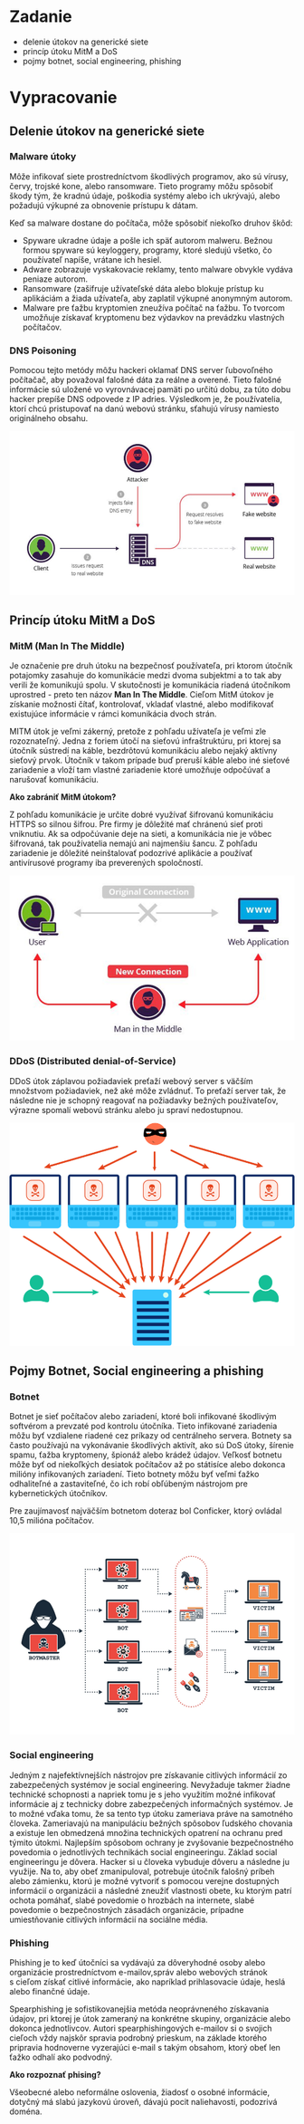 # Zadanie

- delenie útokov na generické siete
- princíp útoku MitM a DoS
- pojmy botnet, social engineering, phishing

# Vypracovanie

## Delenie útokov na generické siete

### Malware útoky

Môže infikovať siete prostredníctvom škodlivých programov, ako sú vírusy, červy, trojské kone, alebo ransomware. Tieto programy môžu spôsobiť škody tým, že kradnú údaje, poškodia systémy alebo ich ukrývajú, alebo požadujú výkupné za obnovenie prístupu k dátam.

Keď sa malware dostane do počítača, môže spôsobiť niekoľko druhov škôd:

- Spyware ukradne údaje a pošle ich späť autorom malweru. Bežnou formou spyware sú keyloggery, programy, ktoré sledujú všetko, čo používateľ napíše, vrátane ich hesiel.
- Adware zobrazuje vyskakovacie reklamy, tento malware obvykle vydáva peniaze autorom.
- Ransomware (zašifruje užívateľské dáta alebo blokuje prístup ku aplikáciám a žiada užívateľa, aby zaplatil výkupné anonymným autorom.
- Malware pre ťažbu kryptomien zneužíva počítač na ťažbu. To tvorcom umožňuje získavať kryptomenu bez výdavkov na prevádzku vlastných počítačov.

### DNS Poisoning

Pomocou tejto metódy môžu hackeri oklamať DNS server ľubovoľného počítačač, aby považoval falošné dáta za reálne a overené. Tieto falošné informácie sú uložené vo vyrovnávacej pamäti po určitú dobu, za túto dobu hacker prepíše DNS odpovede z IP adries. Výsledkom je, že používatelia, ktorí chcú pristupovať na danú webovú stránku, sťahujú vírusy namiesto originálneho obsahu.

![Untitled](09%20d14daed486e14d14bc0f469b41408dd3/Untitled.png)

## Princíp útoku MitM a DoS

### MitM (Man In The Middle)

Je označenie pre druh útoku na bezpečnosť používateľa, pri ktorom útočník potajomky zasahuje do komunikácie medzi dvoma subjektmi a to tak aby verili že komunikujú spolu. V skutočnosti je komunikácia riadená útočníkom uprostred - preto ten názov **Man In The Middle**. Cieľom MitM útokov je získanie možnosti čítať, kontrolovať, vkladať vlastné, alebo modifikovať existujúce informácie v rámci komunikácia dvoch strán.

MITM útok je veľmi zákerný, pretože z pohľadu užívateľa je veľmi zle rozoznateľný. Jedna z foriem útočí na sieťovú infraštruktúru, pri ktorej sa útočník sústredí na káble, bezdrôtovú komunikáciu alebo nejaký aktívny sieťový prvok. Útočník v takom prípade buď preruší káble alebo iné sieťové zariadenie a vloží tam vlastné zariadenie ktoré umožňuje odpočúvať a narušovať komunikáciu.

**Ako zabrániť MitM útokom?**

Z pohľadu komunikácie je určite dobré využívať šifrovanú komunikáciu HTTPS so silnou šifrou. Pre firmy je dôležité mať chránenú sieť proti vniknutiu. Ak sa odpočúvanie deje na sieti, a komunikácia nie je vôbec šifrovaná, tak používatelia nemajú ani najmenšiu šancu. Z pohľadu zariadenie je dôležité neinštalovať podozrivé aplikácie a používať antivírusové programy iba preverených spoločností.

![Untitled](09%20d14daed486e14d14bc0f469b41408dd3/Untitled%201.png)

### DDoS (**Distributed denial-of-Service)**

DDoS útok záplavou požiadaviek preťaží webový server s väčším množstvom požiadaviek, než aké môže zvládnuť. To preťaží server tak, že následne nie je schopný reagovať na požiadavky bežných používateľov, výrazne spomalí webovú stránku alebo ju spraví nedostupnou.

![Untitled](09%20d14daed486e14d14bc0f469b41408dd3/Untitled%202.png)

## Pojmy Botnet, Social engineering a phishing

### Botnet

Botnet je sieť počítačov alebo zariadení, ktoré boli infikované škodlivým softvérom a prevzaté pod kontrolu útočníka. Tieto infikované zariadenia môžu byť vzdialene riadené cez príkazy od centrálneho servera. Botnety sa často používajú na vykonávanie škodlivých aktivít, ako sú DoS útoky, šírenie spamu, ťažba kryptomeny, špionáž alebo krádež údajov. Veľkosť botnetu môže byť od niekoľkých desiatok počítačov až po státisíce alebo dokonca milióny infikovaných zariadení. Tieto botnety môžu byť veľmi ťažko odhaliteľné a zastaviteľné, čo ich robí obľúbeným nástrojom pre kybernetických útočníkov.

Pre zaujímavosť najväčším botnetom doteraz bol Conficker, ktorý ovládal 10,5 milióna počítačov.

![Untitled](09%20d14daed486e14d14bc0f469b41408dd3/Untitled%203.png)

### Social engineering

Jedným z najefektívnejších nástrojov pre získavanie citlivých informácií zo zabezpečených systémov je social engineering. Nevyžaduje takmer žiadne technické schopnosti a napriek tomu je s jeho využitím možné infikovať informácie aj z technicky dobre zabezpečených informačných systémov. Je to možné vďaka tomu, že sa tento typ útoku zameriava práve na samotného človeka.
Zameriavajú na manipuláciu bežných spôsobov ľudského chovania a existuje len obmedzená množina technických opatrení na ochranu pred týmito útokmi. Najlepším spôsobom ochrany je zvyšovanie bezpečnostného povedomia o jednotlivých technikách social engineeringu.
Základ social engineeringu je dôvera. Hacker si u človeka vybuduje dôveru a následne ju využije.
Na to, aby obeť zmanipuloval, potrebuje útočník falošný príbeh alebo zámienku, ktorú je možné vytvoriť s pomocou verejne dostupných informácií o organizácii a následné zneužiť vlastnosti obete, ku ktorým patrí ochota pomáhať, slabé povedomie o hrozbách na internete, slabé povedomie o bezpečnostných zásadách organizácie, prípadne umiestňovanie citlivých informácií na sociálne média.

### Phishing

Phishing je to keď útočníci sa vydávajú za dôveryhodné osoby alebo organizácie prostredníctvom e-mailov,správ alebo webových stránok s cieľom získať citlivé informácie, ako napríklad prihlasovacie údaje, heslá alebo finančné údaje.

Spearphishing je sofistikovanejšia metóda neoprávneného získavania údajov, pri ktorej je útok zameraný na konkrétne skupiny, organizácie alebo dokonca jednotlivcov. Autori spearphishingových e-mailov si o svojich cieľoch vždy najskôr spravia podrobný prieskum, na základe ktorého pripravia hodnoverne vyzerajúci e-mail s takým obsahom, ktorý obeť len ťažko odhalí ako podvodný.

**Ako rozpoznať phising?**

Všeobecné alebo neformálne oslovenia, žiadosť o osobné informácie, dotyčný má slabú jazykovú úroveň, dávajú pocit naliehavosti, podozrivá doména.
